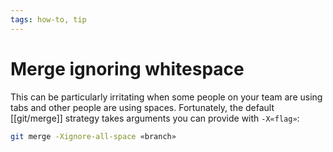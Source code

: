 ```yaml
---
tags: how-to, tip
---
```


# Merge ignoring whitespace
This can be particularly irritating when some people on your team are using tabs and other people are using spaces. Fortunately, the default [[git/merge]] strategy takes arguments you can provide with `-X«flag»`:

```sh
git merge -Xignore-all-space «branch»
```
